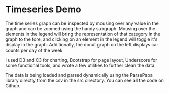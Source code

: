 # Timeseries Demo

The time series graph can be inspected by mousing over any value in the graph and can be zoomed using the handy subgraph. Mousing over the elements in the legend will bring the representation of that category in the graph to the fore, and clicking on an element in the legend will toggle it's display in the graph. Additionally, the donut graph on the left displays car counts per day of the week.

I used D3 and C3 for charting, Bootstrap for page layout, Underscore for some functional tools, and wrote a few utilities to further clean the data.

The data is being loaded and parsed dynamically using the ParsePapa library directly from the csv in the src directory. You can see all the code on Github.

